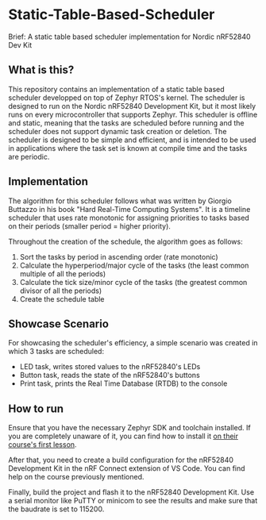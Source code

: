 # Static-Table-Based-Scheduler

Brief: A static table based scheduler implementation for Nordic nRF52840 Dev Kit

## What is this?

This repository contains an implementation of a static table based scheduler developped on top of Zephyr RTOS's kernel. The scheduler is designed to run on the Nordic nRF52840 Development Kit, but it most likely runs on every microcontroller that supports Zephyr. This scheduler is offline and static, meaning that the tasks are scheduled before running and the scheduler does not support dynamic task creation or deletion. The scheduler is designed to be simple and efficient, and is intended to be used in applications where the task set is known at compile time and the tasks are periodic. 

## Implementation

The algorithm for this scheduler follows what was written by Giorgio Buttazzo in his book "Hard Real-Time Computing Systems". It is a timeline scheduler that uses rate monotonic for assigning priorities to tasks based on their periods (smaller period = higher priority).

Throughout the creation of the schedule, the algorithm goes as follows:

1. Sort the tasks by period in ascending order (rate monotonic)
2. Calculate the hyperperiod/major cycle of the tasks (the least common multiple of all the periods)
3. Calculate the tick size/minor cycle of the tasks (the greatest common divisor of all the periods)
4. Create the schedule table

## Showcase Scenario

For showcasing the scheduler's efficiency, a simple scenario was created in which 3 tasks are scheduled: 

- LED task, writes stored values to the nRF52840's LEDs
- Button task, reads the state of the nRF52840's buttons
- Print task, prints the Real Time Database (RTDB) to the console

## How to run

Ensure that you have the necessary Zephyr SDK and toolchain installed. If you are completely unaware of it, you can find how to install it [on their course's first lesson](https://academy.nordicsemi.com/courses/nrf-connect-sdk-fundamentals/lessons/lesson-1-nrf-connect-sdk-introduction/topic/exercise-1-1/).

After that, you need to create a build configuration for the nRF52840 Development Kit in the nRF Connect extension of VS Code. You can find help on the course previously mentioned.

Finally, build the project and flash it to the nRF52840 Development Kit. Use a serial monitor like PuTTY or minicom to see the results and make sure that the baudrate is set to 115200.
